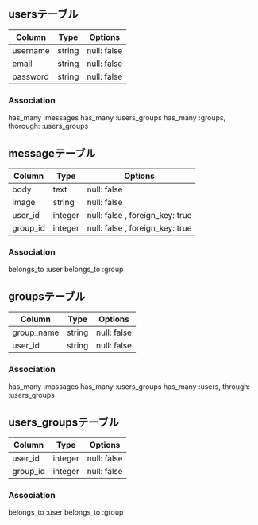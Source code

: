 

## usersテーブル
|Column|Type|Options|
|------|----|-------|
|username|string|null: false|
|email|string|null: false|
|password|string|null: false|
### Association
has_many :messages
has_many :users_groups
has_many :groups, thorough: :users_groups


## messageテーブル
|Column|Type|Options|
|------|----|-------|
|body|text|null: false|
|image|string|null: false|
|user_id|integer|null: false , foreign_key: true|
|group_id|integer|null: false , foreign_key: true|
### Association
belongs_to :user
belongs_to :group

## groupsテーブル
|Column|Type|Options|
|------|----|-------|
|group_name|string|null: false|
|user_id|string|null: false|
### Association
has_many :massages
has_many :users_groups
has_many :users, through: :users_groups


## users_groupsテーブル
|Column|Type|Options|
|------|----|-------|
|user_id|integer|null: false|
|group_id|integer|null: false|
### Association
belongs_to :user
belongs_to :group

